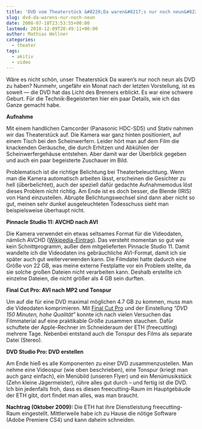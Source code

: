 ```yaml
---
title: 'DVD vom Theaterstück &#8220;Da waren&#8217;s nur noch neun&#8221;'
slug: dvd-da-warens-nur-noch-neun
date: 2008-07-10T23:53:55+00:00
lastmod: 2018-12-09T20:49:11+00:00
author: Mathias Wellner
categories:
  - theater
tags:
  - akitiv
  - video
---
```

Wäre es nicht schön, unser Theaterstück Da waren&#8217;s nur noch neun als DVD zu haben? Nunmehr, ungefähr ein Monat nach der letzten Vorstellung, ist es soweit &#8212; die DVD hat das Licht des Brenners erblickt. Es war eine schwere Geburt. Für die Technik-Begeisterten hier ein paar Details, wie ich das Ganze gemacht habe.

**Aufnahme**

Mit einem handlichen Camcorder (Panasonic HDC-SD5) und Stativ nahmen wir das Theaterstück auf. Die Kamera war ganz hinten positioniert, auf einem Tisch bei den Scheinwerfern. Leider hört man auf dem Film die knackenden Geräusche, die durch Erhitzen und Abkühlen der Scheinwerfergehäuse entstehen. Aber damit war der Überblick gegeben und auch ein paar begeisterte Zuschauer im Bild.

Problematisch ist die richtige Belichtung bei Theaterbeleuchtung. Wenn man die Kamera automatisch arbeiten lässt, erscheinen die Gesichter zu hell (überbelichtet), auch der speziell dafür gedachte Aufnahmemodus löst dieses Problem nicht richtig. Am Ende ist es doch besser, die Blende (IRIS) von Hand einzustellen. Abrupte Belichtungswechsel sind dann aber nicht so gut, meinen sehr dunkel ausgeleuchteten Todesschuss sieht man beispielsweise überhaupt nicht.

**Pinnacle Studio 11: AVCHD nach AVI**

Die Kamera verwendet ein etwas seltsames Format für die Videodaten, nämlich AVCHD ([Wikipedia-Eintrag](http://de.wikipedia.org/wiki/Advanced_Video_Codec_High_Definition)). Das versteht momentan so gut wie kein Schnittprogramm, außer dem mitgelieferten Pinnacle Studio 11. Damit wandelte ich die Videodaten ins gebräuchliche AVI-Format, damit ich sie später auch gut weiterverwenden kann. Die Filmdatei hatte dadurch eine Größe von 22 GB, was meine externe Festplatte vor ein Problem stellte, da sie solche großen Dateien nicht verarbeiten kann. Deshalb erstellte ich einzelne Dateien, die nicht größer als 4 GB sein durften.

**Final Cut Pro: AVI nach MP2 und Tonspur**

Um auf die für eine DVD maximal möglichen 4.7 GB zu kommen, muss man die Videodaten komprimieren. Mit [Final Cut Pro](http://www.apple.com/de/finalcutpro/) und der Einstellung _&#8220;DVD 150 Minuten, hohe Qualität&#8221;_ konnte ich nach vielen Versuchen das Filmmaterial auf eine praktikable Größe zusammen stauchen. Dafür schuftete der Apple-Rechner im Schneideraum der ETH (freecutting) mehrere Tage. Nebenbei entstand auch die Tonspur des Films als separate Datei (Stereo).

**DVD Studio Pro: DVD erstellen**

Am Ende hieß es alle Komponenten zu einer DVD zusammenzustellen. Man nehme eine Videospur (wie oben beschrieben), eine Tonspur (kriegt man auch ganz einfach), ein Menübild (unseren Flyer) und ein Menümusikstück (Zehn kleine Jägermeister), rühre alles gut durch &ndash; und fertig ist die DVD. Ich bin jedenfalls froh, dass es diesen freecutting-Raum im Hauptgebäude der ETH gibt, dort findet man alles, was man braucht.

**Nachtrag (Oktober 2009):** Die ETH hat ihre Dienstleistung freecutting-Raum eingestellt. Mittlerweile habe ich zu Hause die nötige Software (Adobe Premiere CS4) und kann daheim schneiden.